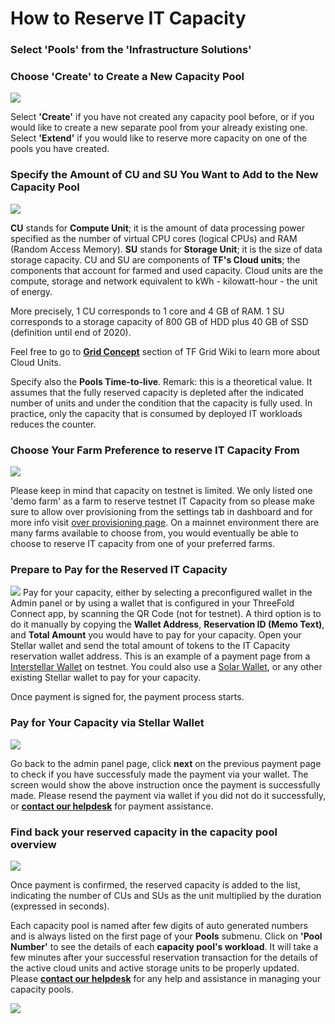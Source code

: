 # How to Reserve IT Capacity

### Select 'Pools' from the 'Infrastructure Solutions'

### Choose 'Create' to Create a New Capacity Pool

![](img/3bot_capacity_new_create.png)

Select __'Create'__ if you have not created any capacity pool before, or if you would like to create a new separate pool from your already existing one. Select __'Extend'__ if you would like to reserve more capacity on one of the pools you have created.


### Specify the Amount of CU and SU You Want to Add to the New Capacity Pool

![](img/3bot_capacity_new_resource.png)

__CU__ stands for __Compute Unit__; it is the amount of data processing power specified as the number of virtual CPU cores (logical CPUs) and RAM (Random Access Memory). __SU__ stands for __Storage Unit__; it is the size of data storage capacity. CU and SU are components of __TF's Cloud units__; the components that account for farmed and used capacity. Cloud units are the compute, storage and network equivalent to kWh - kilowatt-hour - the unit of energy. 

More precisely, 1 CU corresponds to 1 core and 4 GB of RAM. 
1 SU corresponds to a storage capacity of 800 GB of HDD plus 40 GB of SSD (definition until end of 2020). 

Feel free to go to [__Grid Concept__](https://wiki.threefold.io/#/grid_concepts?id=some-examples-of-cu-and-su-in-detail) section of TF Grid Wiki to learn more about Cloud Units.

Specify also the __Pools Time-to-live__. 
Remark: this is a theoretical value. It assumes that the fully reserved capacity is depleted after the indicated number of units and under the condition that the capacity is fully used. In practice, only the capacity that is consumed by deployed IT workloads reduces the counter. 


### Choose Your Farm Preference to reserve IT Capacity From

![](img/3bot_capacity_new_select_farm.png)

Please keep in mind that capacity on testnet is limited. We only listed one 'demo farm' as a farm to reserve testnet IT Capacity from so please make sure to allow over provisioning from the settings tab in dashboard and for more info visit [over provisioning page](https://manual2.threefold.io/#/3bot_settings?id=developers-options). On a mainnet environment there are many farms available to choose from, you would eventually be able to choose to reserve IT capacity from one of your preferred farms.

### Prepare to Pay for the Reserved IT Capacity

![](img/3bot_capacity_new_pay.png)
Pay for your capacity, either by selecting a preconfigured wallet in the Admin panel or by using a wallet that is configured in your ThreeFold Connect app, by scanning the QR Code (not for testnet). A third option is to do it manually by copying the __Wallet Address__, __Reservation ID (Memo Text)__, and __Total Amount__ you would have to pay for your capacity. 
Open your Stellar wallet and send the total amount of tokens to the IT Capacity reservation wallet address. This is an example of a payment page from a [Interstellar Wallet](https://interstellar.exchange/) on testnet. You could also use a [Solar Wallet](https://solarwallet.io/#download), or any other existing Stellar wallet to pay for your capacity.

Once payment is signed for, the payment process starts. 

### Pay for Your Capacity via Stellar Wallet

![](img/3bot_capacity_new_payment_process.png)

Go back to the admin panel page, click __next__ on the previous payment page to check if you have successfuly made the payment via your wallet. The screen would show the above instruction once the payment is successfully made. Please resend the payment via wallet if you did not do it successfully, or [__contact our helpdesk__](https://threefoldfaq.crisp.help/en/) for payment assistance.

### Find back your reserved capacity in the capacity pool overview

![](img/capacity_new_overview.png)

Once payment is confirmed, the reserved capacity is added to the list, indicating the number of CUs and SUs as the unit multiplied by the duration (expressed in seconds).

 Each capacity pool is named after few digits of auto generated numbers and is always listed on the first page of your __Pools__ submenu. Click on __'Pool Number'__ to see the details of each __capacity pool's workload__. It will take a few minutes after your successful reservation transaction for the details of the active cloud units and active storage units to be properly updated. Please [__contact our helpdesk__](https://threefoldfaq.crisp.help/en/) for any help and assistance in managing your capacity pools.

![](img/capacity_new_pooldetails.png) 